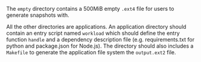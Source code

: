 The `empty` directory contains a 500MiB empty `.ext4` file for users to generate snapshots with.

All the other directories are applications. An application directory should contain an entry script
named `workload` which should define the entry function `handle` and a dependency description file
(e.g. requirements.txt for python and package.json for Node.js). The directory should also includes
a `Makefile` to generate the application file system the `output.ext2` file.
